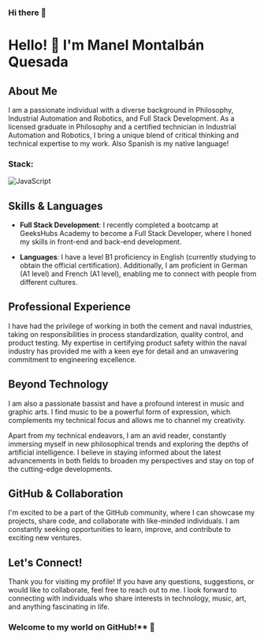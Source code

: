 ### Hi there 👋

# Hello! 👋 I'm Manel Montalbán Quesada

## About Me

I am a passionate individual with a diverse background in Philosophy, Industrial Automation and Robotics, and Full Stack Development. As a licensed graduate in Philosophy and a certified technician in Industrial Automation and Robotics, I bring a unique blend of critical thinking and technical expertise to my work. Also Spanish is my native language! 

### Stack:

![JavaScript](https://skillicons.dev/icons?i=js,html,css,docker,react,nodejs,redux,bootstrap,php,sequelize,mysql,aws) 

## Skills & Languages

- **Full Stack Development**: I recently completed a bootcamp at GeeksHubs Academy to become a Full Stack Developer, where I honed my skills in front-end and back-end development.

- **Languages**: I have a level B1 proficiency in English (currently studying to obtain the official certification). Additionally, I am proficient in German (A1 level) and French (A1 level), enabling me to connect with people from different cultures.

## Professional Experience

I have had the privilege of working in both the cement and naval industries, taking on responsibilities in process standardization, quality control, and product testing. My expertise in certifying product safety within the naval industry has provided me with a keen eye for detail and an unwavering commitment to engineering excellence.

## Beyond Technology

I am also a passionate bassist and have a profound interest in music and graphic arts. I find music to be a powerful form of expression, which complements my technical focus and allows me to channel my creativity.

Apart from my technical endeavors, I am an avid reader, constantly immersing myself in new philosophical trends and exploring the depths of artificial intelligence. I believe in staying informed about the latest advancements in both fields to broaden my perspectives and stay on top of the cutting-edge developments.

## GitHub & Collaboration

I'm excited to be a part of the GitHub community, where I can showcase my projects, share code, and collaborate with like-minded individuals. I am constantly seeking opportunities to learn, improve, and contribute to exciting new ventures.

## Let's Connect!

Thank you for visiting my profile! If you have any questions, suggestions, or would like to collaborate, feel free to reach out to me. I look forward to connecting with individuals who share interests in technology, music, art, and anything fascinating in life.

### Welcome to my world on GitHub!** 🚀






